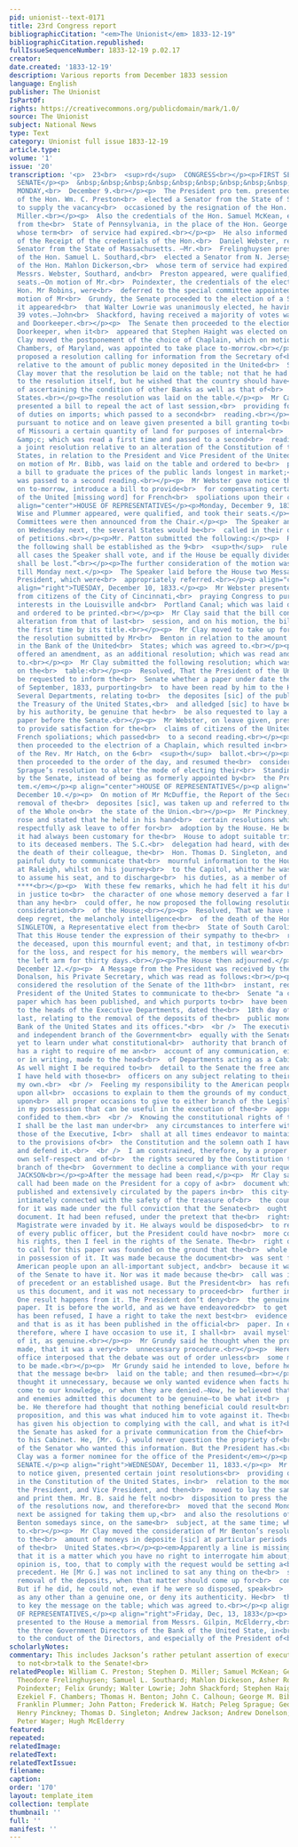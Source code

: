 ```yaml
---
pid: unionist--text-0171
title: 23rd Congress report
bibliographicCitation: "<em>The Unionist</em> 1833-12-19"
bibliographicCitation.republished: 
fullIssueSequenceNumber: 1833-12-19 p.02.17
creator: 
date.created: '1833-12-19'
description: Various reports from December 1833 session
language: English
publisher: The Unionist
IsPartOf: 
rights: https://creativecommons.org/publicdomain/mark/1.0/
source: The Unionist
subject: National News
type: Text
category: Unionist full issue 1833-12-19
article.type: 
volume: '1'
issue: '20'
transcription: '<p>  23<br>  <sup>rd</sup>  CONGRESS<br></p><p>FIRST SESSION</p><p>IN
  SENATE</p><p>  &nbsp;&nbsp;&nbsp;&nbsp;&nbsp;&nbsp;&nbsp;&nbsp;&nbsp;&nbsp;&nbsp;
  MONDAY,<br>  December 9.<br></p><p>  The President pro tem. presented the credentials
  of the Hon. Wm. C. Preston<br>  elected a Senator from the State of S. Carolina,
  to supply the vacancy<br>  occasioned by the resignation of the Hon. Stephen D.
  Miller.<br></p><p>  Also the credentials of the Hon. Samuel McKean, elected a Senator
  from the<br>  State of Pennsylvania, in the place of the Hon. George M. Dallas,
  whose term<br>  of service had expired.<br></p><p>  He also informed the Senate
  of the Receipt of the credentials of the Hon.<br>  Daniel Webster, re-elected a
  Senator from the State of Massachusetts. —Mr.<br>  Frelinghuysen presented the credentials
  of the Hon. Samuel L. Southard,<br>  elected a Senator from N. Jersey; in the place
  of the Hon. Mahlon Dickerson,<br>  whose term of service had expired.—Whereupon
  Messrs. Webster, Southard, and<br>  Preston appeared, were qualified, and took their
  seats.—On motion of Mr.<br>  Poindexter, the credentials of the election of the
  Hon. Mr Robins, were<br>  deferred to the special committee appointed on that subject.—On
  motion of Mr<br>  Grundy, the Senate proceeded to the election of a Secretary, when
  it appeared<br>  that Walter Lowrie was unanimously elected, he having received
  39 votes.—John<br>  Shackford, having received a majority of votes was duly elected<br>  Seargent-at-Arms
  and Doorkeeper.<br></p><p>  The Senate then proceeded to the election of an Assistant
  Doorkeeper, when it<br>  appeared that Stephen Haight was elected on the 6<br>  <sup>th</sup>  ballot.<br></p><p>  Mr.
  Clay moved the postponement of the choice of Chaplain, which on motion of<br>  Mr
  Chambers, of Maryland, was appointed to take place to-morrow.<br></p><p>  Mr. Benton
  proposed a resolution calling for information from the Secretary of<br>  the Treasury
  relative to the amount of public money deposited in the United<br>  States Bank.<br></p><p>  Mr.
  Clay mover that the resolution be laid on the table; not that he had any<br>  objection
  to the resolution itself, but he wished that the country should have<br>  an opportunity
  of ascertaining the condition of other Banks as well as that of<br>  the United
  States.<br></p><p>The resolution was laid on the table.</p><p>  Mr Calhoun, on leave,
  presented a bill to repeal the act of last session,<br>  providing for the collection
  of duties on imports; which passed to a second<br>  reading.<br></p><p>  Mr. Benton,
  pursuant to notice and on leave given presented a bill granting to<br>  the State
  of Missouri a certain quantity of land for purposes of internal<br>  improvement,
  &amp;c; which was read a first time and passed to a second<br>  reading.<br></p><p>  Also,
  a joint resolution relative to an alteration of the Constitution of the<br>  United
  States, in relation to the President and Vice President of the United<br>  States—which,
  on motion of Mr. Bibb, was laid on the table and ordered to be<br>  printed.<br></p><p>  Also,
  a bill to graduate the prices of the public lands longest in market;<br>  which
  was passed to a second reading.<br></p><p>  Mr Webster gave notice that he would
  on to-morrow, introduce a bill to provide<br>  for compensating certain citizens
  of the United [missing word] for French<br>  spoliations upon their commerce.<br></p><p
  align="center">HOUSE OF REPRESENTATIVES</p><p>Monday, December 9, 1833.</p><p>Messrs.
  Wise and Plummer appeared, were qualified, and took their seats.</p><p>Several Standing
  Committees were then announced from the Chair.</p><p>  The Speaker announced that
  on Wednesday next, the several States would be<br>  called in their order for presentation
  of petitions.<br></p><p>Mr. Patton submitted the following:</p><p>  Resolved—That
  the following shall be established as the 9<br>  <sup>th</sup>  rule of this House:<br></p><p>  “In
  all cases the Speaker shall vote, and if the House be equally divided, the<br>  question
  shall be lost.”<br></p><p>The further consideration of the motion was postponed
  till Monday next.</p><p>  The Speaker laid before the House two Messages from the
  President, which were<br>  appropriately referred.<br></p><p align="center">IN SENATE</p><p
  align="right">TUESDAY, December 10, 1833.</p><p>  Mr Webster presented a petition
  from citizens of the City of Cincinnati,<br>  praying Congress to purchase all private
  interests in the Louisville and<br>  Portland Canal; which was laid on the table
  and ordered to be printed.<br></p><p>  Mr Clay said that the bill contained no material
  alteration from that of last<br>  session, and on his motion, the bill was read
  the first time by its title.<br></p><p>  Mr Clay moved to take up for consideration
  the resolution submitted by Mr<br>  Benton in relation to the amount of moneys deposited
  in the Bank of the United<br>  States; which was agreed to.<br></p><p>  Mr Clay
  offered an amendment, as an additional resolution; which was read and<br>  agreed
  to.<br></p><p>  Mr Clay submitted the following resolution; which was read and laid
  on the<br>  table:<br></p><p>  Resolved, That the President of the United States
  be requested to inform the<br>  Senate whether a paper under date the ______day
  of September, 1833, purporting<br>  to have been read by him to the Heads of the
  Several Departments, relating to<br>  the deposites [sic] of the public money in
  the Treasury of the United States,<br>  and alledged [sic] to have been published
  by his authority, be genuine that he<br>  be also requested to lay a copy of said
  paper before the Senate.<br></p><p>  Mr Webster, on leave given, presented a bill
  to provide satisfaction for the<br>  claims of citizens of the United States for
  French spoliations; which passed<br>  to a second reading.<br></p><p>  The Senate
  then proceeded to the electrion of a Chaplain, which resulted in<br>  the choice
  of the Rev. Mr Hatch, on the 6<br>  <sup>th</sup>  ballot.<br></p><p>  The Senate
  then proceeded to the order of the day, and resumed the<br>  consideration of Mr
  Sprague’s resolution to alter the mode of electing their<br>  Standing Committees
  by the Senate, instead of being as formerly appointed by<br>  the President<br>  <em>pro
  tem.</em></p><p align="center">HOUSE OF REPRESENTATIVES</p><p align="right">TUESDAY,
  December 10.</p><p>  On motion of Mr McDuffie, the Report of the Secretary on the
  removal of the<br>  deposites [sic], was taken up and referred to the Committee
  of the Whole on<br>  the state of the Union.<br></p><p>  Mr Pinckney, of South Carolina,
  rose and stated that he held in his hand<br>  certain resolutions which he would
  respectfully ask leave to offer for<br>  adoption by the House. He believed that
  it had always been customary for the<br>  House to adopt suitable tributes of respect
  to its deceased members. The S.C.<br>  delegation had heard, with deep regret, of
  the death of their colleague, the<br>  Hon. Thomas D. Singleton, and it was his
  painful duty to communicate that<br>  mournful information to the House. He died
  at Raleigh, whilst on his journey<br>  to the Capitol, whither he was hastening
  to assume his seat, and to discharge<br>  his duties, as a member of this body.
  ****<br></p><p>  With these few remarks, which he had felt it his duty to submit,
  in justice to<br>  the character of one whose memory deserved a far better tribute
  than any he<br>  could offer, he now proposed the following resolutions for the
  consideration<br>  of the House;<br></p><p>  Resolved, That we have received, with
  deep regret, the melancholy intelligence<br>  of the death of the Hon. THO’S D.
  SINGLETON, a Representative elect from the<br>  State of South Carolina.<br></p><p>  Resolved,
  That this House tender the expression of their sympathy to the<br>  relatives of
  the deceased, upon this mournful event; and that, in testimony of<br>  their regret
  for the loss, and respect for his memory, the members will wear<br>  crape upon
  the left arm for thirty days.<br></p><p>The House then adjourned.</p><p>IN SENATE</p><p>THURSDAY,
  December 12.</p><p>  A Message from the President was received by the hands of Mr
  Donalson, his Private Secretary, which was read as follows:<br></p><p>  I have attentively
  considered the resolution of the Senate of the 11th<br>  instant, requesting the
  President of the United States to communicate to the<br>  Senate "a copy of the
  paper which has been published, and which purports to<br>  have been read by him
  to the heads of the Executive Departments, dated the<br>  18th day of September
  last, relating to the removal of the deposits of the<br>  public money from the
  Bank of the United States and its offices."<br>  <br />  The executive is a co-ordinate
  and independent branch of the Government<br>  equally with the Senate, and I have
  yet to learn under what constitutional<br>  authority that branch of the Legislature
  has a right to require of me an<br>  account of any communication, either verbally
  or in writing, made to the heads<br>  of Departments acting as a Cabinet council.
  As well might I be required to<br>  detail to the Senate the free and private conversations
  I have held with those<br>  officers on any subject relating to their duties and
  my own.<br>  <br />  Feeling my responsibility to the American people, I am willing
  upon all<br>  occasions to explain to them the grounds of my conduct, and I am willing
  upon<br>  all proper occasions to give to either branch of the Legislature any<br>  information
  in my possession that can be useful in the execution of the<br>  appropriate duties
  confided to them.<br>  <br />  Knowing the constitutional rights of the Senate,
  I shall be the last man under<br>  any circumstances to interfere with them. Knowing
  those of the Executive, I<br>  shall at all times endeavor to maintain them agreeably
  to the provisions of<br>  the Constitution and the solemn oath I have taken to support
  and defend it.<br>  <br />  I am constrained, therefore, by a proper sense of my
  own self-respect and of<br>  the rights secured by the Constitution to the executive
  branch of the<br>  Government to decline a compliance with your request. ANDREW
  JACKSON<br></p><p>After the message had been read,</p><p>  Mr Clay said, that a
  call had been made on the President for a copy of a<br>  document which has been
  published and extensively circulated by the papers in<br>  this city—a document
  intimately connected with the safety of the treasure of<br>  the country. The call
  for it was made under the full conviction that the Senate<br>  ought to have that
  document. It had been refused, under the pretext that the<br>  rights of the Chief
  Magistrate were invaded by it. He always would be disposed<br>  to respect the rights
  of every public officer, but the President could have no<br>  more confidence in
  his rights, then I feel in the rights of the Senate. The<br>  right of the Senate
  to call for this paper was founded on the ground that the<br>  whole world was already
  in possession of it. It was made because the document<br>  was sent forth to the
  American people upon an all-important subject, and<br>  because it was the right
  of the Senate to have it. Nor was it made because the<br>  call was in violation
  of precedent or an established usage. But the President<br>  has refused to give
  us this document, and it was not necessary to proceed<br>  further in the pursuit.
  One result happens from it. The President don’t deny<br>  the genuineness of the
  paper. It is before the world, and as we have endeavored<br>  to get it, and it
  has been refused, I have a right to take the next best<br>  evidence of the document,
  and that is as it has been published in the official<br>  paper. In every instance,
  therefore, where I have occasion to use it, I shall<br>  avail myself of that publication
  of it, as genuine.<br></p><p>  Mr Grundy said he thought when the proposition was
  made, that it was a very<br>  unnecessary procedure.<br></p><p>  Here the presiding
  office interposed that the debate was out of order unless<br>  some motion was intended
  to be made.<br></p><p>  Mr Grundy said he intended to love, before he concluded,
  that the message be<br>  laid on the table; and then resumed—<br></p><p>  That he
  thought it unnecessary, because we only wanted evidence when facts had<br>  not
  come to our knowledge, or when they are denied.—Now, he believed that both<br>  friends
  and enemies admitted this document to be genuine—to be what it<br>  purported to
  be. He therefore had thought that nothing beneficial could result<br>  from this
  proposition, and this was what induced him to vote against it. The<br>  President
  has given his objection to complying with the call, and what is it?<br>  Why, that
  the Senate has asked for a private communication from the Chief<br>  Magistrate
  to his Cabinet. He, [Mr. G.} would never question the propriety of<br>  the motives
  of the Senator who wanted this information. But the President has.<br>  <em>Note:
  Clay was a former nominee for the office of the President</em></p><p align="center">IN
  SENATE.</p><p align="right">WEDNESDAY, December 11, 1833.</p><p>  Mr Bibb, pursuant
  to notice given, presented certain joint resolutions<br>  providing or an alteration
  in the Constitution of the United States, in<br>  relation to the mode of electing
  the President, and Vice President, and then<br>  moved to lay the same on the table
  and print them. Mr. B. said he felt no<br>  disposition to press the consideration
  of the resolutions now, and therefore<br>  moved that the second Monday in January
  next be assigned for taking them up,<br>  and also the resolutions offered by Mr.
  Benton somedays since, on the same<br>  subject, at the same time; which was agreed
  to.<br></p><p>  Mr Clay moved the consideration of Mr Benton’s resolution, relative
  to the<br>  amount of moneys in deposite [sic] at particular periods in the Bank
  of the<br>  United States.<br></p><p><em>Apparently a line is missing here</em></p><p>  Said
  that it is a matter which you have no right to interrogate him about;<br>  and his
  opinion is, too, that to comply with the request would be setting a<br>  dangerous
  precedent. He [Mr G.] was not inclined to sat any thing on the<br>  subject of the
  removal of the deposits, when that matter should come up for<br>  consideration.
  But if he did, he could not, even if he were so disposed, speak<br>  of that paper
  as any other than a genuine one, or deny its authenticity. He<br>  therefore moved
  to key the message on the table; which was agreed to.<br></p><p align="center">HOUSE
  OF REPRESENTATIVES,</p><p align="right">Friday, Dec, 13, 1833</p><p>  The Speaker
  presented to the House a memorial from Messrs. Gilpin, McElderry,<br>  and Wager,
  the three Government Directors of the Bank of the United State, in<br>  relation
  to the conduct of the Directors, and especially of the President of<br>  that institution.<br></p>'
scholarlyNotes: 
commentary: This includes Jackson’s rather petulant assertion of executive privilege
  to not<br>talk to the Senate!<br>
relatedPeople: William C. Preston; Stephen D. Miller; Samuel McKean; George M. Dallas;
  Theodore Frelinghuysen; Samuel L. Southard; Mahlon Dickeson, Asher Robbins; George
  Poindexter; Felix Grundy; Walter Lowrie; John Shackford; Stephen Haight; Henry Clay;
  Ezekiel F. Chambers; Thomas H. Benton; John C. Calhoun; George M. Bibb; Henry Wise;
  Franklin Plummer; John Patton; Frederick W. Hatch; Peleg Sprague; George McDuffie;
  Henry Pinckney; Thomas D. Singleton; Andrew Jackson; Andrew Donelson; Henry Gilpin;
  Peter Wager; Hugh McElderry
featured: 
repeated: 
relatedImage: 
relatedText: 
relatedTextIssue: 
filename: 
caption: 
order: '170'
layout: template_item
collection: template
thumbnail: ''
full: ''
manifest: ''
---
```


